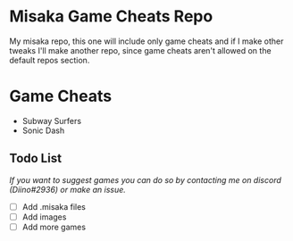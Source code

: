 # Misaka Game Cheats Repo

My misaka repo, this one will include only game cheats and if I make other tweaks I'll make another repo, since game cheats aren't allowed on the default repos section.

# Game Cheats
 - Subway Surfers
 - Sonic Dash

## Todo List
*If you want to suggest games you can do so by contacting me on discord (Diino#2936) or make an issue.*

 - [ ] Add .misaka files
 - [ ] Add images 
 - [ ] Add more games
